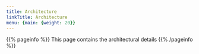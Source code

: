 ```yaml
---
title: Architecture
linkTitle: Architecture
menu: {main: {weight: 20}}
---
```


{{% pageinfo %}}
This page contains the architectural details
{{% /pageinfo %}}



